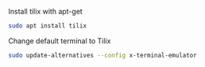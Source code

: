 Install tilix with apt-get

```zsh
sudo apt install tilix
```

Change default terminal to Tilix
```zsh
sudo update-alternatives --config x-terminal-emulator
```
